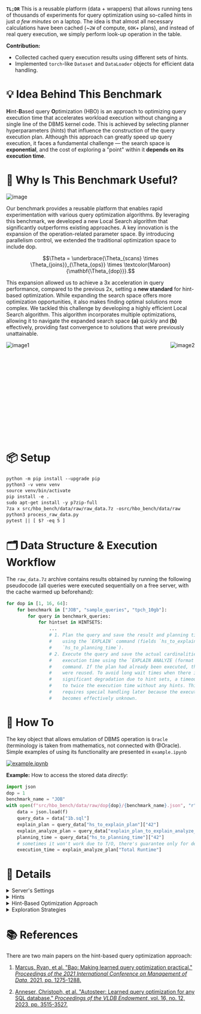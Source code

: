 **`TL;DR`** This is a reusable platform (data + wrappers) that allows running tens of thousands of experiments for query optimization using so-called hints in just *a few minutes* on a laptop. The idea is that almost all necessary calculations have been cached (~`2W` of compute, `60K`+ plans), and instead of real query execution, we simply perform look-up operation in the table.

**Contribution:**
- Collected cached query execution results using different sets of hints.
- Implemented `torch`-like `Dataset` and `DataLoader` objects for efficient data handling.

# 💡 Idea Behind This Benchmark

**H**int-**B**ased query **O**ptimization (HBO) is an approach to optimizing query execution time that accelerates workload execution without changing a single line of the DBMS kernel code. This is achieved by selecting planner hyperparameters (*hints*) that influence the construction of the query execution plan. Although this approach can greatly speed up query execution, it faces a fundamental challenge — the search space is **exponential**, and the cost of exploring a "point" within it **depends on its execution time**.

# 🧐 Why Is This Benchmark Useful?

<div style="display: flex; justify-content: center; align-items: center; gap: 20px;">
    <img src="https://github.com/user-attachments/assets/af13aa42-b01b-44eb-9670-747fc59dce7d" alt="image" width="600"/>
</div>

Our benchmark provides a reusable platform that enables rapid experimentation with various query optimization algorithms. By leveraging this benchmark, we developed a new Local Search algorithm that significantly outperforms existing approaches. A key innovation is the expansion of the operation-related parameter space. By introducing parallelism control, we extended the traditional optimization space to include dop. 
```math
\Theta = \underbrace{\Theta_{scans} \times \Theta_{joins}}_{\Theta_{ops}} \times \textcolor{Maroon}{\mathbf{\Theta_{dop}}}.
```
This expansion allowed us to achieve a 3x acceleration in query performance, compared to the previous 2x, setting a **new standard** for hint-based optimization. While expanding the search space offers more optimization opportunities, it also makes finding optimal solutions more complex. We tackled this challenge by developing a highly efficient Local Search algorithm. This algorithm incorporates multiple optimizations, allowing it to navigate the expanded search space **(a)** quickly and **(b)** effectively, providing fast convergence to solutions that were previously unattainable.

<div style="display: flex; justify-content: space-between; align-items: center;">
    <img src="https://github.com/user-attachments/assets/e1ca29c4-518a-4e66-949e-097da11fcd14" alt="image1" style="height: 250px;"/>
    <img src="https://github.com/user-attachments/assets/82cc8d8a-2b04-4d5d-9077-7aede5951fe7" alt="image2" style="height: 250px;"/>
</div>

# 📦 Setup

```shell
python -m pip install --upgrade pip
python3 -v venv venv
source venv/bin/activate
pip install -e .
sudo apt-get install -y p7zip-full
7za x src/hbo_bench/data/raw/raw_data.7z -osrc/hbo_bench/data/raw
python3 process_raw_data.py
pytest || [ $? -eq 5 ]
```

# 🗂️ Data Structure & Execution Workflow

The `raw_data.7z` archive contains results obtained by running the following pseudocode (all queries were executed sequentially on a free server, with the cache warmed up beforehand):

```python
for dop in [1, 16, 64]:
    for benchmark in ["JOB", "sample_queries", "tpch_10gb"]:
        for query in benchmark_queries:
            for hintset in HINTSETS:
                ...
                # 1. Plan the query and save the result and planning time
                #    using the `EXPLAIN` command (fields `hs_to_explain_plan`, 
                #    `hs_to_planning_time`).
                # 2. Execute the query and save the actual cardinalities and
                #    execution time using the `EXPLAIN ANALYZE (format json)`
                #    command. If the plan had already been executed, the results
                #    were reused. To avoid long wait times when there is
                #    significant degradation due to hint sets, a timeout was set
                #    to twice the execution time without any hints. This nuance
                #    requires special handling later because the execution time
                #    becomes effectively unknown.
```

# 🚀 How To

The key object that allows emulation of DBMS operation is `Oracle` (terminology is taken from mathematics, not connected with @Oracle). Simple examples of using its functionality are presented in `example.ipynb`

[![example.ipynb](https://colab.research.google.com/assets/colab-badge.svg)](https://colab.research.google.com/github/zinchse/hbo_bench/blob/main/src/hbo_bench/example.ipynb)

**Example:** How to access the stored data _directly_:
```python
import json
dop = 1
benchmark_name = "JOB"
with open(f"src/hbo_bench/data/raw/dop{dop}/{benchmark_name}.json", "r") as f:
    data = json.load(f)
    query_data = data["1b.sql"]
    explain_plan = query_data["hs_to_explain_plan"]["42"]
    explain_analyze_plan = query_data["explain_plan_to_explain_analyze_plan"][json.dumps(explain_plan)]
    planning_time = query_data["hs_to_planning_time"]["42"]
    # sometimes it won't work due to T/O, there's guarantee only for default hintset (0)
    execution_time = explain_analyze_plan["Total Runtime"]
```

# 🔗 Details

<details>
  <summary>Server's Settings</summary>

  All data were obtained on @OpenGauss RDBMS on the server with the following settings:

  | Parameter                          | Value          |
  |------------------------------------|----------------|
  | `max_process_memory`               | 200GB          |
  | `cstore_buffers`                   | 100GB          |
  | `work_mem`                         | 80GB           |
  | `effective_cache_size`             | 32GB           |
  | `standby_shared_buffers_fraction`  | 0.1            |
  | `shared_buffers`                   | 160GB          |

  | Parameter                          | Value          |
  |------------------------------------|----------------|
  | Architecture                       | aarch64        |
  | CPU op-mode(s)                     | 64-bit         |
  | Byte Order                         | Little Endian  |
  | CPU(s)                             | 128            |
  | On-line CPU(s) list                | 0-127          |
  | Thread(s) per core                 | 1              |
  | Core(s) per socket                 | 64             |
  | Socket(s)                          | 2              |
  | NUMA node(s)                       | 4              |
  | Vendor ID                          | HiSilicon      |
  | Model                              | 0              |
  | Model name                         | Kunpeng-920    |
  | Stepping                           | 0x1            |
  | CPU MHz                            | 2600.000       |
  | CPU max MHz                        | 2600.0000      |
</details>

<details>
  <summary>Hints</summary>
  
  The following list of hints was used, controlled by the corresponding global user configuration parameters (`GUC`s):
  
  ```python
  HINTS: "List[Hint]" = [
      "Nested Loop",
      "Merge",
      "Hash",
      "Bitmap",
      "Index Only Scan",
      "Index Scan",
      "Seq Scan",
  ]

  GUCS: "List[GUC]" = [
      "nestloop",
      "mergejoin",
      "hashjoin",
      "bitmapscan",
      "indexonlyscan",
      "indexscan",
      "seqscan",
  ]
  ```

  To enumerate all combinations of such hints, we simply use **bit masks** corresponding to the order above (the high bit is responsible for "Nested Loop", and the low bit for "Seq Scan").
</details>

<details>
  <summary>Hint-Based Optimization Approach</summary>

 Due to errors during planning, the most optimal operators or the order of their application might not be selected. To help the optimizer correct these errors, you can tell it something like "don't use `operator_X`" using the `set enable_operator_X to off;` command. The planner will then assume that any use of this operator is much more expensive than it initially thought (a _hardcoded_ constant is added), and will _likely_ prefer another operator.
</details>

<details>
  <summary>Exploration Strategies</summary>
 <br>

 
   <b>Exhaustive Search</b>. 
   When searching for the best set of hints, the problem of exploring all possible combinations inevitably arises. The basic approach of examining every possible combination is computationally expensive. Below is a visualization of such an algorithm for 4 hints (the set of hints is represented by a _bitmask_, where green shows useful combinations of hints and red shows bad ones). During optimization by the exhaustive algorithm, we are required to explore all states:
  </p>

  <div style="text-align: center;">
    <figure style="display: inline-block;">
      <img src="https://github.com/zinchse/hbo_bench/blob/main/images/exhaustive_search.svg" alt="Exhaustive search" width="400"/>
    </figure>
  </div>

  <b>Greedy Search.</b> 
  Instead of the exhaustive algorithm, a **greedy** one can be employed. This approach iteratively expands the set of applied hints by adding one new hint that provides the greatest improvement to the current set. It reduces the search space from exponential to quadratic. However, there are some **drawbacks** to the greedy algorithm. Firstly, it may not always lead to the optimal solution (purple star) due to its greedy nature. Secondly, it is difficult to parallelize since it requires a sequential execution of several iterations.

  <div style="text-align: center;">
    <figure style="display: inline-block;">
      <img src="https://github.com/zinchse/hbo_bench/blob/main/images/greedy_search.svg" alt="Local Search" width="400"/>
    </figure>
  </div>

  <b>Local Search.</b> 
  The **local search** algorithm differs primarily in that it considers the specificity of hint sets and proposes using additional transitions (dotted green line, referred to as **shortcut**). As a result, it reaches the optimum more a) **often** and b) **faster**.
  </p>

  <div style="text-align: center;">
    <figure style="display: inline-block;">
      <img src="https://github.com/zinchse/hbo_bench/blob/main/images/local_search.svg" alt="Local Search" width="400"/>
    </figure>
  </div>
</details>


# 📚 References

There are two main papers on the hint-based query optimization approach:

1. [Marcus, Ryan, et al. "Bao: Making learned query optimization practical." *Proceedings of the 2021 International Conference on Management of Data*, 2021, pp. 1275-1288.](https://people.csail.mit.edu/hongzi/content/publications/BAO-Sigmod21.pdf)

2. [Anneser, Christoph, et al. "Autosteer: Learned query optimization for any SQL database." *Proceedings of the VLDB Endowment*, vol. 16, no. 12, 2023, pp. 3515-3527.](https://vldb.org/pvldb/vol16/p3515-anneser.pdf)
